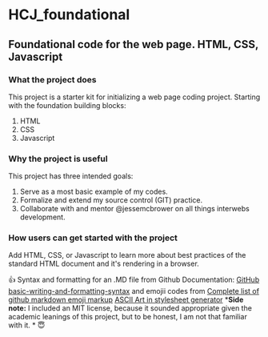 # HCJ_foundational

## Foundational code for the web page. HTML, CSS, Javascript

### What the project does
This project is a starter kit for initializing a web page coding project. Starting with the foundation building blocks:
1. HTML
2. CSS
3. Javascript

### Why the project is useful
This project has three intended goals:
1. Serve as a most basic example of my codes.
2. Formalize and extend my source control (GIT) practice.
3. Collaborate with and mentor @jessemcbrower on all things interwebs development.

### How users can get started with the project
Add HTML, CSS, or Javascript to learn more about best practices of the standard HTML document and it's rendering in a browser.

:+1:
Syntax and formatting for an .MD file from Github Documentation: [GitHub basic-writing-and-formatting-syntax](https://help.github.com/articles/basic-writing-and-formatting-syntax/) and emojii codes from [Complete list of github markdown emoji markup](https://gist.github.com/rxaviers/7360908)
[ASCII Art in stylesheet generator](https://texteditor.com/multiline-text-art)
***Side note:** I included an MIT license, because it sounded appropriate given the academic leanings of this project, but to be honest, I am not that familiar with it. * :innocent:
